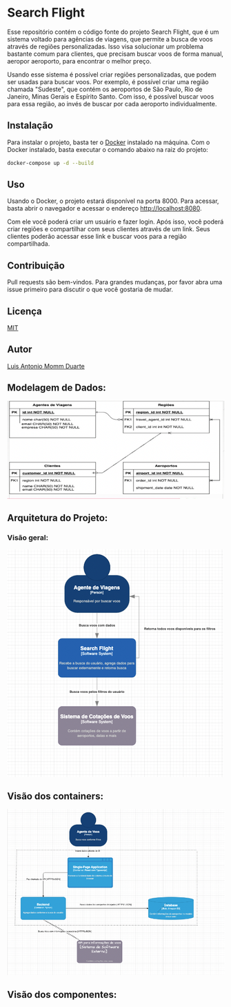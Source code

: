 # Search Flight

Esse repositório contém o código fonte do projeto Search Flight, que é um sistema voltado para agências de viagens, que permite a busca de voos através de regiões personalizadas. Isso visa solucionar um problema bastante comum para clientes, que precisam buscar voos de forma manual, aeropor aeroporto, para encontrar o melhor preço.

Usando esse sistema é possível criar regiões personalizadas, que podem ser usadas para buscar voos. Por exemplo, é possível criar uma região chamada "Sudeste", que contém os aeroportos de São Paulo, Rio de Janeiro, Minas Gerais e Espírito Santo. Com isso, é possível buscar voos para essa região, ao invés de buscar por cada aeroporto individualmente.

## Instalação

Para instalar o projeto, basta ter o [Docker](https://www.docker.com/) instalado na máquina. Com o Docker instalado, basta executar o comando abaixo na raiz do projeto:

```bash
docker-compose up -d --build 
```

## Uso

Usando o Docker, o projeto estará disponível na porta 8000. Para acessar, basta abrir o navegador e acessar o endereço [http://localhost:8080](http://localhost:8080).

Com ele você poderá criar um usuário e fazer login. Após isso, você poderá criar regiões e compartilhar com seus clientes através de um link. Seus clientes poderão acessar esse link e buscar voos para a região compartilhada.


## Contribuição

Pull requests são bem-vindos. Para grandes mudanças, por favor abra uma issue primeiro para discutir o que você gostaria de mudar.

## Licença

[MIT](https://choosealicense.com/licenses/mit/)

## Autor

[Luis Antonio Momm Duarte](luismomm@gmail.com)

## Modelagem de Dados:

![Modelagem de Dados](./docs/der.png)

## Arquitetura do Projeto:

### Visão geral:

![Visao geral](./docs/img.png)

## Visão dos containers:

![Visao containers](./docs/img_1.png)

## Visão dos componentes:






